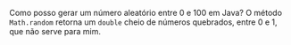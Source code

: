Como posso gerar um número aleatório entre 0 e 100 em Java? O método `Math.random` retorna um `double` cheio de números quebrados, entre 0 e 1, que não serve para mim.
